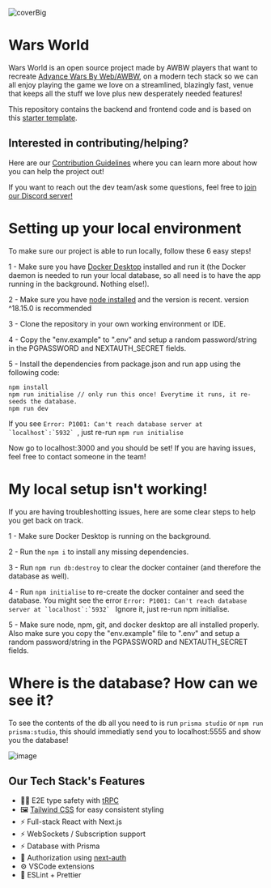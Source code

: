 ![coverBig](https://github.com/WarsWorld/WarsWorld/assets/96269542/12c971ba-8d27-4a17-9de1-cd60db3c7e82)

# Wars World

Wars World is an open source project made by AWBW players that want to recreate [Advance Wars By Web/AWBW](https://awbw.amarriner.com/), on a modern tech stack so we can all enjoy playing the game we love on a streamlined, blazingly fast, venue that keeps all the stuff we love plus new desperately needed features!

This repository contains the backend and frontend code and is based on this [starter template](https://github.com/trpc/examples-next-prisma-websockets-starter).

## Interested in contributing/helping?

Here are our [Contribution Guidelines](https://github.com/WarsWorld/WarsWorld/blob/main/CONTRIBUTING.md) where you can learn more about how you can help the project out!

If you want to reach out the dev team/ask some questions, feel free to [join our Discord server!](https://discord.gg/9cgTs5ZGT2)


# Setting up your local environment

To make sure our project is able to run locally, follow these 6 easy steps!

1 - Make sure you have [Docker Desktop](https://www.docker.com/products/docker-desktop/) installed and run it (the Docker daemon is needed to run your local database, so all need is to have the app running in the background. Nothing else!).

2 - Make sure you have [node installed](https://nodejs.org/en/download) and the version is recent. version ^18.15.0 is recommended

3 - Clone the repository in your own working environment or IDE.

4 - Copy the "env.example" to ".env" and setup a random password/string in the PGPASSWORD and NEXTAUTH_SECRET fields.

5 - Install the dependencies from package.json and run app using the following code:

```
npm install
npm run initialise // only run this once! Everytime it runs, it re-seeds the database.
npm run dev
```

If you see ```Error: P1001: Can't reach database server at `localhost`:`5932` ```, just re-run ```npm run initialise```

Now go to localhost:3000 and you should be set! If you are having issues, feel free to contact someone in the team!

# My local setup isn't working!
If you are having troubleshotting issues, here are some clear steps to help you get back on track.

1 - Make sure Docker Desktop is running on the background.

2 - Run the ```npm i``` to install any missing dependencies.

3 - Run ```npm run db:destroy``` to clear the docker container (and therefore the database as well).

4 - Run ```npm initialise``` to re-create the docker container and seed the database. You might see the error 
```Error: P1001: Can't reach database server at `localhost`:`5932` ```
Ignore it, just re-run npm initialise.

5 - Make sure node, npm, git, and docker desktop are all installed properly. Also make sure you copy the "env.example" file to ".env" and setup a random password/string in the PGPASSWORD and NEXTAUTH_SECRET fields.



# Where is the database? How can we see it?

To see the contents of the db all you need to is run ```prisma studio``` or ```npm run prisma:studio```, this should immediatly send you to localhost:5555 and show you the database!

![image](https://github.com/WarsWorld/WarsWorld/assets/96269542/e6cd369a-026a-4f65-b2fa-c8fb7752ab1a)
## Our Tech Stack's Features

- 🧙‍♂️ E2E type safety with [tRPC](https://trpc.io)
- 🖼️ [Tailwind CSS](https://tailwindcss.com/) for easy consistent styling
- ⚡ Full-stack React with Next.js
- ⚡ WebSockets / Subscription support
- ⚡ Database with Prisma
- 🔐 Authorization using [next-auth](https://next-auth.js.org/)
- ⚙️ VSCode extensions
- 🎨 ESLint + Prettier
